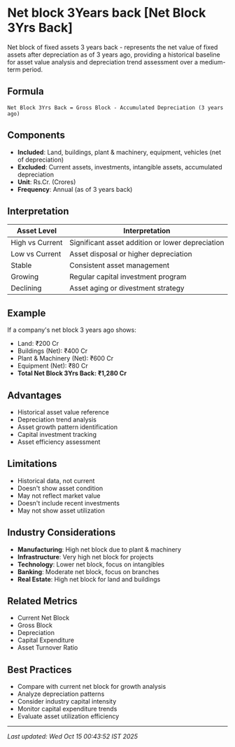 # Net block 3Years back [Net Block 3Yrs Back]

Net block of fixed assets 3 years back - represents the net value of fixed assets after depreciation as of 3 years ago, providing a historical baseline for asset value analysis and depreciation trend assessment over a medium-term period.

## Formula
```text
Net Block 3Yrs Back = Gross Block - Accumulated Depreciation (3 years ago)
```

## Components
- **Included**: Land, buildings, plant & machinery, equipment, vehicles (net of depreciation)
- **Excluded**: Current assets, investments, intangible assets, accumulated depreciation
- **Unit**: Rs.Cr. (Crores)
- **Frequency**: Annual (as of 3 years back)

## Interpretation
| Asset Level | Interpretation |
|-------------|----------------|
| High vs Current | Significant asset addition or lower depreciation |
| Low vs Current | Asset disposal or higher depreciation |
| Stable | Consistent asset management |
| Growing | Regular capital investment program |
| Declining | Asset aging or divestment strategy |

## Example
If a company's net block 3 years ago shows:
- Land: ₹200 Cr
- Buildings (Net): ₹400 Cr
- Plant & Machinery (Net): ₹600 Cr
- Equipment (Net): ₹80 Cr
- **Total Net Block 3Yrs Back: ₹1,280 Cr**

## Advantages
- Historical asset value reference
- Depreciation trend analysis
- Asset growth pattern identification
- Capital investment tracking
- Asset efficiency assessment

## Limitations
- Historical data, not current
- Doesn't show asset condition
- May not reflect market value
- Doesn't include recent investments
- May not show asset utilization

## Industry Considerations
- **Manufacturing**: High net block due to plant & machinery
- **Infrastructure**: Very high net block for projects
- **Technology**: Lower net block, focus on intangibles
- **Banking**: Moderate net block, focus on branches
- **Real Estate**: High net block for land and buildings

## Related Metrics
- Current Net Block
- Gross Block
- Depreciation
- Capital Expenditure
- Asset Turnover Ratio

## Best Practices
- Compare with current net block for growth analysis
- Analyze depreciation patterns
- Consider industry capital intensity
- Monitor capital expenditure trends
- Evaluate asset utilization efficiency

---
*Last updated: Wed Oct 15 00:43:52 IST 2025*
